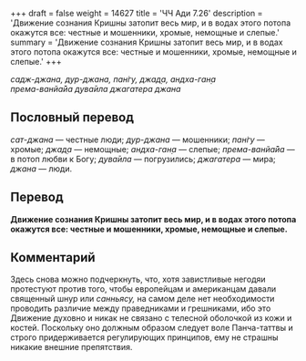 +++
draft = false
weight = 14627
title = 'ЧЧ Ади 7.26'
description = 'Движение сознания Кришны затопит весь мир, и в водах этого потопа окажутся все: честные и мошенники, хромые, немощные и слепые.'
summary = 'Движение сознания Кришны затопит весь мир, и в водах этого потопа окажутся все: честные и мошенники, хромые, немощные и слепые.'
+++

_садж-джана, дур-джана, пан̇гу, джад̣а, андха-ган̣а  
према-ванйа̄йа д̣ува̄ила джагатера джана_

## Пословный перевод

_сат_\-_джана_ — честные люди; _дур_\-_джана_ — мошенники; _пан̇гу_ — хромые; _джад̣а_ — немощные; _андха_\-_ган̣а_ — слепые; _према_\-_ванйа̄йа_ — в потоп любви к Богу; _д̣ува̄ила_ — погрузились; _джагатера_ — мира; _джана_ — люди.

## Перевод

**Движение сознания Кришны затопит весь мир, и в водах этого потопа окажутся все: честные и мошенники, хромые, немощные и слепые.**

## Комментарий

Здесь снова можно подчеркнуть, что, хотя завистливые негодяи протестуют против того, чтобы европейцам и американцам давали священный шнур или _санньясу,_ на самом деле нет необходимости проводить различие между праведниками и грешниками, ибо это Движение духовно и никак не связано с телесной оболочкой из кожи и костей. Поскольку оно должным образом следует воле Панча-таттвы и строго придерживается регулирующих принципов, ему не страшны никакие внешние препятствия.
